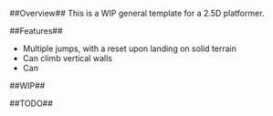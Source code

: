 ##Overview##
This is a WIP general template for a 2.5D platformer.

##Features##

- Multiple jumps, with a reset upon landing on solid terrain
- Can climb vertical walls
- Can 

##WIP##

##TODO##
